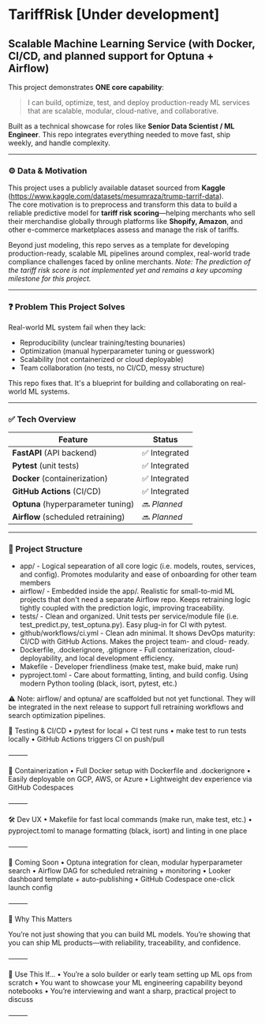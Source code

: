 # TariffRisk [Under development]

## Scalable Machine Learning Service (with Docker, CI/CD, and planned support for Optuna + Airflow)

This project demonstrates **ONE core capability**:
> I can build, optimize, test, and deploy production-ready ML services that are scalable, modular, cloud-native, and collaborative.

Built as a technical showcase for roles like **Senior Data Scientist / ML Engineer**. This repo integrates everything needed to move fast, ship weekly, and handle complexity.

---

### ⚙️ Data & Motivation

This project uses a publicly available dataset sourced from **Kaggle** (https://www.kaggle.com/datasets/mesumraza/trump-tarrif-data).  
The core motivation is to preprocess and transform this data to build a reliable predictive model for **tariff risk scoring**—helping merchants who sell their merchandise globally through platforms like **Shopify, Amazon**, and other e-commerce marketplaces assess and manage the risk of tariffs.

Beyond just modeling, this repo serves as a template for developing production-ready, scalable ML pipelines around complex, real-world trade compliance challenges faced by online merchants.
*Note: The prediction of the tariff risk score is not implemented yet and remains a key upcoming milestone for this project.*

---

### ❓ Problem This Project Solves
Real-world ML system fail when they lack:
- Reproducibility (unclear training/testing bounaries)
- Optimization (manual hyperparameter tuning or guesswork)
- Scalability (not containerized or cloud deployable)
- Team collaboration (no tests, no CI/CD, messy structure)

This repo fixes that. It's a blueprint for building and collaborating on real-world ML systems.

---

### ✅ Tech Overview

| Feature | Status |
|--------|--------|
| **FastAPI** (API backend) | ✅ Integrated |
| **Pytest** (unit tests) | ✅ Integrated |
| **Docker** (containerization) | ✅ Integrated |
| **GitHub Actions** (CI/CD) | ✅ Integrated |
| **Optuna** (hyperparameter tuning) | 🔜 *Planned* |
| **Airflow** (scheduled retraining) | 🔜 *Planned* |

---

### 🧱 Project Structure
- app/ - Logical sepearation of all core logic (i.e. models, routes, services, and config). Promotes modularity and ease of onboarding for other team members
- airflow/ - Embedded inside the app/. Realistic for small-to-mid ML projects that don't need a separate Airflow repo. Keeps retraining logic tightly coupled with the prediction logic, improving traceability.
- tests/ - Clean and organized. Unit tests per service/module file (i.e. test_predict.py, test_optuna.py). Easy plug-in for CI with pytest.
- github/workflows/ci.yml - Clean adn minimal. It shows DevOps maturity: CI/CD with GitHub Actions. Makes the project team- and cloud- ready.
- Dockerfile, .dockerignore, .gitignore - Full containerization, cloud-deployability, and local development efficiency.
- Makefile - Developer friendliness (make test, make buid, make run)
- pyproject.toml - Care about formatting, linting, and build config. Using modern Python tooling (black, isort, pytest, etc.) 


⚠️ Note: airflow/ and optuna/ are scaffolded but not yet functional. They will be integrated in the next release to support full retraining workflows and search optimization pipelines.

🧪 Testing & CI/CD
	•	pytest for local + CI test runs
	•	make test to run tests locally
	•	GitHub Actions triggers CI on push/pull

⸻

🐳 Containerization
	•	Full Docker setup with Dockerfile and .dockerignore
	•	Easily deployable on GCP, AWS, or Azure
	•	Lightweight dev experience via GitHub Codespaces

⸻

🛠 Dev UX
	•	Makefile for fast local commands (make run, make test, etc.)
	•	pyproject.toml to manage formatting (black, isort) and linting in one place

⸻

📌 Coming Soon
	•	Optuna integration for clean, modular hyperparameter search
	•	Airflow DAG for scheduled retraining + monitoring
	•	Looker dashboard template + auto-publishing
	•	GitHub Codespace one-click launch config

⸻

💬 Why This Matters

You’re not just showing that you can build ML models.
You’re showing that you can ship ML products—with reliability, traceability, and confidence.

⸻

🚀 Use This If…
	•	You’re a solo builder or early team setting up ML ops from scratch
	•	You want to showcase your ML engineering capability beyond notebooks
	•	You’re interviewing and want a sharp, practical project to discuss

⸻
